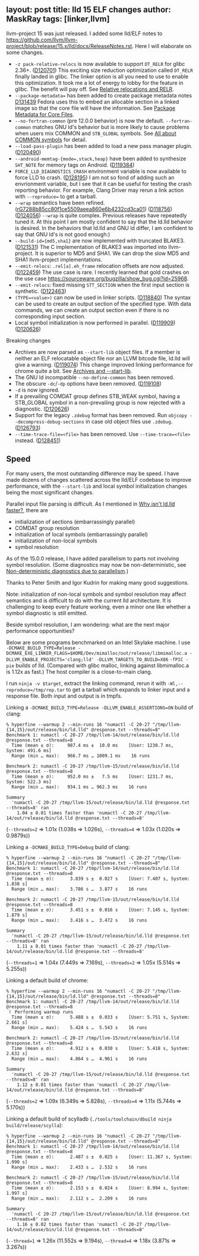 layout: post
title: lld 15 ELF changes
author: MaskRay
tags: [linker,llvm]
---

llvm-project 15 was just released.
I added some lld/ELF notes to <https://github.com/llvm/llvm-project/blob/release/15.x/lld/docs/ReleaseNotes.rst>.
Here I will elaborate on some changes.

<!-- more -->

* `-z pack-relative-relocs` is now available to support `DT_RELR` for glibc 2.36+.
  ([D120701](https://reviews.llvm.org/D120701))
  This exciting size reduction optimization called `DT_RELR` finally landed in glibc.
  The linker option is all you need to use to enable this optimization.
  It took me a lot of energy to lobby for the feature in glibc. The benefit will pay off.
  See [Relative relocations and RELR](/blog/2021-10-31-relative-relocations-and-relr).
* `--package-metadata=` has been added to create package metadata notes
  [D131439](https://reviews.llvm.org/D131439)
  Fedora uses this to embed an allocable section in a linked image so that the core file will have the information.
  See [Package Metadata for Core Files](https://systemd.io/ELF_PACKAGE_METADATA/).
* `--no-fortran-common` (pre 12.0.0 behavior) is now the default.
  `--fortran-common` matches GNU ld's behavior but is more likely to cause problems when users mix COMMON and `STB_GLOBAL` symbols.
  See [All about COMMON symbols](https://maskray.me/blog/2022-02-06-all-about-common-symbols) for detail.
* `--load-pass-plugin` has been added to load a new pass manager plugin.
  ([D120490](https://reviews.llvm.org/D120490))
* `--android-memtag-{mode=,stack,heap}` have been added to synthesize `SHT_NOTE` for memory tags on Android.
  ([D119384](https://reviews.llvm.org/D119384))
* `FORCE_LLD_DIAGNOSTICS_CRASH` environment variable is now available to force LLD to crash.
  ([D128195](https://reviews.llvm.org/D128195))
  I am not so fond of adding such an envrionment variable, but I see that it can be useful for testing the crash reporting behavior. For example, Clang Driver may rerun a link action with `--reproduce=` to get a tarball.
* `--wrap` semantics have been refined.
  ([rG7288b85cc80f1ce5509aeea860e6b4232cd3ca01](https://reviews.llvm.org/rG7288b85cc80f1ce5509aeea860e6b4232cd3ca01))
  ([D118756](https://reviews.llvm.org/D118756))
  ([D124056](https://reviews.llvm.org/D124056))
  `--wrap` is quite complex. Previous releases have repeatedly tuned it. At this point I am mostly confident to say that the ld.lld behavior is desired.
  In the behaviors that ld.lld and GNU ld differ, I am confident to say that GNU ld's is not good enough:)
* `--build-id={md5,sha1}` are now implemented with truncated BLAKE3.
  ([D121531](https://reviews.llvm.org/D121531))
  The C implementation of BLAKE3 was imported into llvm-project.
  It is superior to MD5 and SHA1. We can drop the slow MD5 and SHA1 llvm-project implementations.
* `--emit-relocs`: `.rel[a].eh_frame` relocation offsets are now adjusted.
  ([D122459](https://reviews.llvm.org/D122459))
  The use case is rare. I recently learned that gold crashes on the use case <https://sourceware.org/bugzilla/show_bug.cgi?id=25968>.
* `--emit-relocs`: fixed missing `STT_SECTION` when the first input section is synthetic.
  ([D122463](https://reviews.llvm.org/D122463))
* `(TYPE=<value>)` can now be used in linker scripts.
  ([D118840](https://reviews.llvm.org/D118840))
  The syntax can be used to create an output section of the specified type.
  With data commands, we can create an output section even if there is no corresponding input section.
* Local symbol initialization is now performed in parallel.
  ([D119909](https://reviews.llvm.org/D119909))
  ([D120626](https://reviews.llvm.org/D120626))

Breaking changes

* Archives are now parsed as `--start-lib` object files. If a member is neither
  an ELF relocatable object file nor an LLVM bitcode file, ld.lld will give a warning.
  ([D119074](https://reviews.llvm.org/D119074))
  This change improved linking performance for chrome quite a bit.
  See [Archives and --start-lib](/blog/2022-01-16-archives-and-start-lib).
* The GNU ld incompatible `--no-define-common` has been removed.
* The obscure `-dc`/`-dp` options have been removed.
  ([D119108](https://reviews.llvm.org/D119108))
* `-d` is now ignored.
* If a prevailing COMDAT group defines STB_WEAK symbol, having a STB_GLOBAL symbol in a non-prevailing group is now rejected with a diagnostic.
  ([D120626](https://reviews.llvm.org/D120626))
* Support for the legacy `.zdebug` format has been removed. Run
  `objcopy --decompress-debug-sections` in case old object files use `.zdebug`.
  ([D126793](https://reviews.llvm.org/D126793))
* `--time-trace-file=<file>` has been removed.
  Use `--time-trace=<file>` instead.
  ([D128451](https://reviews.llvm.org/D128451))

## Speed

For many users, the most outstanding difference may be speed.
I have made dozens of changes scattered across the lld/ELF codebase to improve performance, with the `--start-lib` and local symbol initialization changes being the most significant changes.

Parallel input file parsing is difficult. As I mentioned in [Why isn't ld.lld faster?](/blog/2021-12-19-why-isnt-ld.lld-faster), there are

* initialization of sections (embarrassingly parallel)
* COMDAT group resolution
* initialization of local symbols (embarrassingly parallel)
* initialization of non-local symbols
* symbol resolution

As of the 15.0.0 release, I have added parallelism to parts not involving symbol resolution.
(Some diagnostics may now be non-deterministic, see [Non-deterministic diagnostics due to parallelism](https://discourse.llvm.org/t/non-deterministic-diagnostics-due-to-parallelism/64389).)

Thanks to Peter Smith and Igor Kudrin for making many good suggestions.

Note: initialization of non-local symbols and symbol resolution may affect semantics and is difficult to do with the current lld architecture.
It is challenging to keep every feature working, even a minor one like whether a symbol diagnostic is still emitted.

Beside symbol resolution, I am wondering: what are the next major performance opportunities?

Below are some programs benchmarked on an Intel Skylake machine.
I use `-DCMAKE_BUILD_TYPE=Release -DCMAKE_EXE_LINKER_FLAGS=$HOME/Dev/mimalloc/out/release/libmimalloc.a -DLLVM_ENABLE_PROJECTS='clang;lld' -DLLVM_TARGETS_TO_BUILD=X86` `-fPIC -pie` builds of lld.
(Compared with glibc malloc, linking against libmimalloc.a is 1.12x as fast.)
The host compiler is a close-to-main clang.

I run `ninja -v $target`, extract the linking command, rerun it with `-Wl,--reproduce=/tmp/rep.tar` to get a tarball which expands to linker input and a response file.
Both input and output is in tmpfs.

Linking a `-DCMAKE_BUILD_TYPE=Release -DLLVM_ENABLE_ASSERTIONS=ON` build of clang:
```text
% hyperfine --warmup 2 --min-runs 16 "numactl -C 20-27 "/tmp/llvm-{14,15}/out/release/bin/ld.lld" @response.txt --threads=8"
Benchmark 1: numactl -C 20-27 /tmp/llvm-14/out/release/bin/ld.lld @response.txt --threads=8
  Time (mean ± σ):     987.4 ms ±  10.0 ms    [User: 1230.7 ms, System: 491.6 ms]
  Range (min … max):   966.7 ms … 1009.1 ms    16 runs

Benchmark 2: numactl -C 20-27 /tmp/llvm-15/out/release/bin/ld.lld @response.txt --threads=8
  Time (mean ± σ):     952.0 ms ±   7.5 ms    [User: 1231.7 ms, System: 522.3 ms]
  Range (min … max):   934.1 ms … 962.3 ms    16 runs

Summary
  'numactl -C 20-27 /tmp/llvm-15/out/release/bin/ld.lld @response.txt --threads=8' ran
    1.04 ± 0.01 times faster than 'numactl -C 20-27 /tmp/llvm-14/out/release/bin/ld.lld @response.txt --threads=8'
```
(`--threads=2` => 1.01x (1.038s => 1.026s), `--threads=4` => 1.03x (1.020s => 0.9879s))

Linking a `-DCMAKE_BUILD_TYPE=Debug` build of clang:
```text
% hyperfine --warmup 2 --min-runs 16 "numactl -C 20-27 "/tmp/llvm-{14,15}/out/release/bin/ld.lld" @response.txt --threads=8"
Benchmark 1: numactl -C 20-27 /tmp/llvm-14/out/release/bin/ld.lld @response.txt --threads=8
  Time (mean ± σ):      3.839 s ±  0.027 s    [User: 7.407 s, System: 1.838 s]
  Range (min … max):    3.786 s …  3.877 s    16 runs

Benchmark 2: numactl -C 20-27 /tmp/llvm-15/out/release/bin/ld.lld @response.txt --threads=8
  Time (mean ± σ):      3.451 s ±  0.016 s    [User: 7.145 s, System: 1.879 s]
  Range (min … max):    3.416 s …  3.472 s    16 runs

Summary
  'numactl -C 20-27 /tmp/llvm-15/out/release/bin/ld.lld @response.txt --threads=8' ran
    1.11 ± 0.01 times faster than 'numactl -C 20-27 /tmp/llvm-14/out/release/bin/ld.lld @response.txt --threads=8'
```
(`--threads=1` => 1.04x (7.449s => 7.169s), `--threads=2` => 1.05x (5.514s => 5.255s))

Linking a default build of chrome:
```text
% hyperfine --warmup 2 --min-runs 16 "numactl -C 20-27 "/tmp/llvm-{14,15}/out/release/bin/ld.lld" @response.txt --threads=8"
Benchmark 1: numactl -C 20-27 /tmp/llvm-14/out/release/bin/ld.lld @response.txt --threads=8
 ⠇ Performing warmup runs
  Time (mean ± σ):      5.488 s ±  0.033 s    [User: 5.751 s, System: 2.661 s]
  Range (min … max):    5.424 s …  5.543 s    16 runs

Benchmark 2: numactl -C 20-27 /tmp/llvm-15/out/release/bin/ld.lld @response.txt --threads=8
  Time (mean ± σ):      4.912 s ±  0.030 s    [User: 5.418 s, System: 2.632 s]
  Range (min … max):    4.864 s …  4.961 s    16 runs

Summary
  'numactl -C 20-27 /tmp/llvm-15/out/release/bin/ld.lld @response.txt --threads=8' ran
    1.12 ± 0.01 times faster than 'numactl -C 20-27 /tmp/llvm-14/out/release/bin/ld.lld @response.txt --threads=8'
```
(`--threads=2` => 1.09x (6.349s => 5.828s), `--threads=4` => 1.11x (5.744s => 5.170s))

Linking a default build of scylladb (`./tools/toolchain/dbuild ninja build/release/scylla`):
```text
% hyperfine --warmup 2 --min-runs 16 "numactl -C 20-27 "/tmp/llvm-{14,15}/out/release/bin/ld.lld" @response.txt --threads=8"
Benchmark 1: numactl -C 20-27 /tmp/llvm-14/out/release/bin/ld.lld @response.txt --threads=8
  Time (mean ± σ):      2.487 s ±  0.025 s    [User: 11.367 s, System: 1.990 s]
  Range (min … max):    2.433 s …  2.532 s    16 runs

Benchmark 2: numactl -C 20-27 /tmp/llvm-15/out/release/bin/ld.lld @response.txt --threads=8
  Time (mean ± σ):      2.153 s ±  0.024 s    [User: 8.994 s, System: 1.997 s]
  Range (min … max):    2.112 s …  2.209 s    16 runs

Summary
  'numactl -C 20-27 /tmp/llvm-15/out/release/bin/ld.lld @response.txt --threads=8' ran
    1.16 ± 0.02 times faster than 'numactl -C 20-27 /tmp/llvm-14/out/release/bin/ld.lld @response.txt --threads=8'
```
(`--thread=1` => 1.26x (11.552s => 9.194s), `--thread=4` => 1.18x (3.871s => 3.267s))
